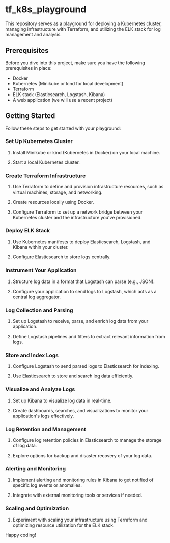 # tf_k8s_playground

This repository serves as a playground for deploying a Kubernetes cluster, managing infrastructure with Terraform, and utilizing the ELK stack for log management and analysis.

## Prerequisites

Before you dive into this project, make sure you have the following prerequisites in place:

- Docker
- Kubernetes (Minikube or kind for local development)
- Terraform
- ELK stack (Elasticsearch, Logstash, Kibana)
- A web application (we will use a recent project)

## Getting Started

Follow these steps to get started with your playground:

### Set Up Kubernetes Cluster

1. Install Minikube or kind (Kubernetes in Docker) on your local machine.

2. Start a local Kubernetes cluster.

### Create Terraform Infrastructure

1. Use Terraform to define and provision infrastructure resources, such as virtual machines, storage, and networking.

2. Create resources locally using Docker.

3. Configure Terraform to set up a network bridge between your Kubernetes cluster and the infrastructure you've provisioned.

### Deploy ELK Stack

1. Use Kubernetes manifests to deploy Elasticsearch, Logstash, and Kibana within your cluster.

2. Configure Elasticsearch to store logs centrally.

### Instrument Your Application

1. Structure log data in a format that Logstash can parse (e.g., JSON).

2. Configure your application to send logs to Logstash, which acts as a central log aggregator.

### Log Collection and Parsing

1. Set up Logstash to receive, parse, and enrich log data from your application.

2. Define Logstash pipelines and filters to extract relevant information from logs.

### Store and Index Logs

1. Configure Logstash to send parsed logs to Elasticsearch for indexing.

2. Use Elasticsearch to store and search log data efficiently.

### Visualize and Analyze Logs

1. Set up Kibana to visualize log data in real-time.

2. Create dashboards, searches, and visualizations to monitor your application's logs effectively.

### Log Retention and Management

1. Configure log retention policies in Elasticsearch to manage the storage of log data.

2. Explore options for backup and disaster recovery of your log data.

### Alerting and Monitoring

1. Implement alerting and monitoring rules in Kibana to get notified of specific log events or anomalies.

2. Integrate with external monitoring tools or services if needed.

### Scaling and Optimization

1. Experiment with scaling your infrastructure using Terraform and optimizing resource utilization for the ELK stack.


Happy coding!
